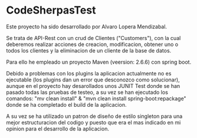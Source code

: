 ﻿# CodeSherpasTest

Este proyecto ha sido desarrollado por Alvaro Lopera Mendizabal.

Se trata de API-Rest con un crud de Clientes ("Customers"), con la cual deberemos realizar acciones de creacion, modificacion, obtener uno o todos los clientes y la eliminacion de un cliente de la base de datos. 

Para ello he empleado un proyecto Maven (veersion: 2.6.6) con spring boot.

Debido a problemas con los plugins la aplicacion actualmente no es ejecutable (los plugins dan un error que desconozco como solucionar), aunque en el proyecto hay desarollados unos JUNIT Test donde se han pasado todas las pruebas de testeo, a su vez se han ejecutado los comandos: "mv clean install" & "mvn clean install spring-boot:repackage" donde se ha completado el build de la aplicacion.

A su vez se ha utilizado un patron de diseño de estilo singleton para una mejor estructuracion del codigo y puesto que era el mas indicado en mi opinion para el desarrollo de la aplicacion. 



